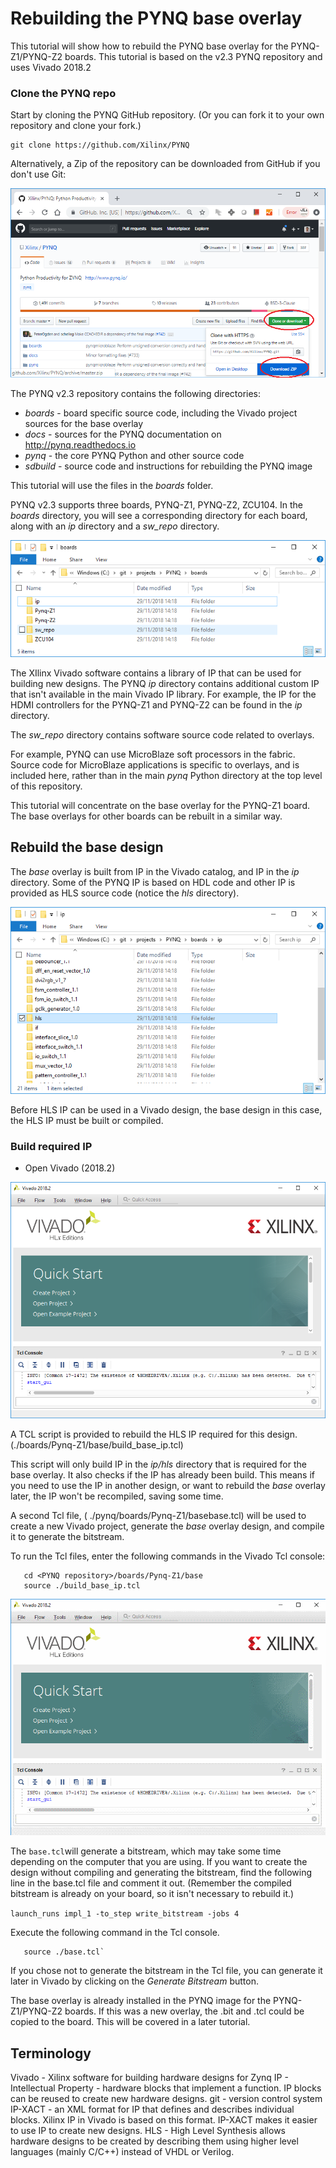 # Rebuilding the PYNQ base overlay

This tutorial will show how to rebuild the PYNQ base overlay for the PYNQ-Z1/PYNQ-Z2 boards. This tutorial is based on the v2.3 PYNQ repository and uses Vivado 2018.2

### Clone the PYNQ repo

Start by cloning the PYNQ GitHub repository. (Or you can fork it to your own repository and clone your fork.)

```console
git clone https://github.com/Xilinx/PYNQ
```

Alternatively, a Zip of the repository can be downloaded from GitHub if you don't use Git:

![](./images/download_github_zip.png)

The PYNQ v2.3 repository contains the following directories:

* *boards* - board specific source code, including the Vivado project sources for the base overlay
* *docs* - sources for the PYNQ documentation on http://pynq.readthedocs.io
* *pynq* - the core PYNQ Python and other source code
* *sdbuild* - source code and instructions for rebuilding the PYNQ image

This tutorial will use the files in the *boards* folder. 

PYNQ v2.3 supports three boards, PYNQ-Z1, PYNQ-Z2, ZCU104. In the *boards* directory, you will see a corresponding directory for each board, along with an *ip* directory and a *sw_repo* directory. 

![](./images/pynq_boards_folder.png)

The XIlinx Vivado software contains a library of IP that can be used for building new designs. The PYNQ *ip* directory contains additional custom IP that isn't available in the main Vivado IP library. For example, the IP for the HDMI controllers for the PYNQ-Z1 and PYNQ-Z2 can be found in the *ip* directory. 

The *sw_repo* directory contains software source code related to overlays. 

For example, PYNQ can use MicroBlaze soft processors in the fabric. Source code for MicroBlaze applications is specific to overlays, and is included here, rather than in the main *pynq* Python directory at the top level of this repository. 

This tutorial will concentrate on the base overlay for the PYNQ-Z1 board. The base overlays for other boards can be rebuilt in a similar way.

## Rebuild the base design

The *base* overlay is built from IP in the Vivado catalog, and IP in the *ip* directory. Some of the PYNQ IP is based on HDL code and other IP is provided as HLS source code (notice the *hls* directory). 

![](./images/pynq_ip_folder.png)

Before HLS IP can be used in a Vivado design, the base design in this case, the HLS IP must be built or compiled. 

### Build required IP

* Open Vivado (2018.2)

![](./images/vivado.png)

A TCL script is provided to rebuild the HLS IP required for this design. (./boards/Pynq-Z1/base/build_base_ip.tcl) 

This script will only build IP in the *ip/hls* directory that is required for the base overlay. It also checks if the IP has already been build. This means if you need to use the IP in another design, or want to rebuild the *base* overlay later, the IP won't be recompiled, saving some time. 


 A second Tcl file, ( ./pynq/boards/Pynq-Z1/basebase.tcl) will be used to create a new Vivado project, generate the *base* overlay design, and compile it to generate the bitstream. 


To run the Tcl files, enter the following commands in the Vivado Tcl console: 

```console
   cd <PYNQ repository>/boards/Pynq-Z1/base
   source ./build_base_ip.tcl
```

![](./images/pynq_build_hls_ip.gif)

The `base.tcl`will generate a bitstream, which may take some time depending on the computer that you are using. If you want to create the design without compiling and generating the bitstream, find the following line in the base.tcl file and comment it out. (Remember the compiled bitstream is already on your board, so it isn't necessary to rebuild it.)

`launch_runs impl_1 -to_step write_bitstream -jobs 4`

Execute the following command in the Tcl console. 

```console
   source ./base.tcl`
```

If you chose not to generate the bitstream in the Tcl file, you can generate it later in Vivado by clicking on the *Generate Bitstream* button.

The base overlay is already installed in the PYNQ image for the PYNQ-Z1/PYNQ-Z2 boards. If this was a new overlay, the .bit and .tcl could be copied to the board. This will be covered in a later tutorial. 


## Terminology

Vivado - Xilinx software for building hardware designs for Zynq
IP - Intellectual Property - hardware blocks that implement a function. IP blocks can be reused to create new hardware designs. 
git - version control system
IP-XACT - an XML format for IP that defines and describes individual blocks. Xilinx IP in Vivado is based on this format. IP-XACT makes it easier to use IP to create new designs. 
HLS - High Level Synthesis allows hardware designs to be created by describing them using higher level languages (mainly C/C++) instead of VHDL or Verilog. 